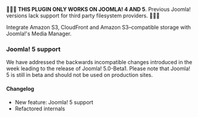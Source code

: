 🚨🚨🚨 **THIS PLUGIN ONLY WORKS ON JOOMLA! 4 AND 5**. Previous Joomla! versions lack support for third party filesystem providers. 🚨🚨🚨

Integrate Amazon S3, CloudFront and Amazon S3–compatible storage with Joomla!'s Media Manager.

### Joomla! 5 support

We have addressed the backwards incompatible changes introduced in the week leading to the release of Joomla! 5.0-Beta1. Please note that Joomla! 5 is still in beta and should not be used on production sites.

#### Changelog

* New feature: Joomla! 5 support
* Refactored internals
